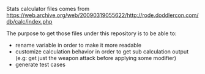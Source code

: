 Stats calculator files comes from https://web.archive.org/web/20090319055622/http://rode.doddlercon.com/db/calc/index.php

The purpose to get those files under this repository is to be able to:
- rename variable in order to make it more readable
- customize calculation behavior in order to get sub calculation output (e.g: get just the weapon attack before applying some modifier)
- generate test cases